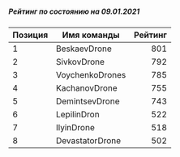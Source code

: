 ##### Рейтинг по состоянию на 09.01.2021

Позиция|Имя команды|Рейтинг
---|---|---:
1|BeskaevDrone|801
2|SivkovDrone|792
3|VoychenkoDrones|785
4|KachanovDrone|755
5|DemintsevDrone|743
6|LepilinDron|522
7|IlyinDrone|518
8|DevastatorDrone|502
